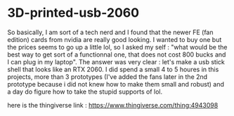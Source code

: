 # 3D-printed-usb-2060

So basically, I am sort of a tech nerd and I found that the newer FE (fan edition) cards from nvidia are really good looking.
I wanted to buy one but the prices seems to go up a little lol, so I asked my self : "what would be the best way to get 
sort of a functionnal one, that does not cost 800 bucks and I can plug in my laptop". The answer was very clear : let's make a usb
stick shell that looks like an RTX 2060. I did spend a small 4 to 5 houres in this projects, more than 3 prototypes (I've added the 
fans later in the 2nd prototype because i did not knew how to make them small and robust) and a day do figure how to take the stupid 
supports of lol.


here is the thingiverse link : https://www.thingiverse.com/thing:4943098